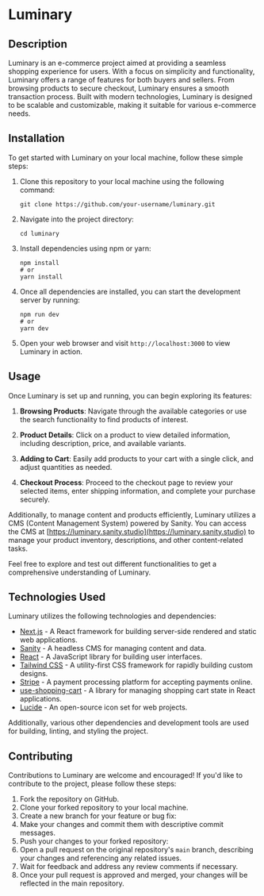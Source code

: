 # Luminary 

## Description

Luminary is an e-commerce project aimed at providing a seamless shopping experience for users. With a focus on simplicity and functionality, Luminary offers a range of features for both buyers and sellers. From browsing products to secure checkout, Luminary ensures a smooth transaction process. Built with modern technologies, Luminary is designed to be scalable and customizable, making it suitable for various e-commerce needs.

## Installation

To get started with Luminary on your local machine, follow these simple steps:

1. Clone this repository to your local machine using the following command:

   ```
   git clone https://github.com/your-username/luminary.git
   ```

2. Navigate into the project directory:

   ```
   cd luminary
   ```

3. Install dependencies using npm or yarn:

   ```
   npm install
   # or
   yarn install
   ```

4. Once all dependencies are installed, you can start the development server by running:

   ```
   npm run dev
   # or
   yarn dev
   ```

5. Open your web browser and visit `http://localhost:3000` to view Luminary in action.


## Usage

Once Luminary is set up and running, you can begin exploring its features:

1. **Browsing Products**: Navigate through the available categories or use the search functionality to find products of interest.

2. **Product Details**: Click on a product to view detailed information, including description, price, and available variants.

3. **Adding to Cart**: Easily add products to your cart with a single click, and adjust quantities as needed.

4. **Checkout Process**: Proceed to the checkout page to review your selected items, enter shipping information, and complete your purchase securely.

Additionally, to manage content and products efficiently, Luminary utilizes a CMS (Content Management System) powered by Sanity. You can access the CMS at [https://luminary.sanity.studio](https://luminary.sanity.studio) to manage your product inventory, descriptions, and other content-related tasks.

Feel free to explore and test out different functionalities to get a comprehensive understanding of Luminary.

## Technologies Used

Luminary utilizes the following technologies and dependencies:

- [Next.js](https://nextjs.org/) - A React framework for building server-side rendered and static web applications.
- [Sanity](https://www.sanity.io/) - A headless CMS for managing content and data.
- [React](https://reactjs.org/) - A JavaScript library for building user interfaces.
- [Tailwind CSS](https://tailwindcss.com/) - A utility-first CSS framework for rapidly building custom designs.
- [Stripe](https://stripe.com/) - A payment processing platform for accepting payments online.
- [use-shopping-cart](https://github.com/dayhaysoos/use-shopping-cart) - A library for managing shopping cart state in React applications.
- [Lucide](https://lucide.dev/) - An open-source icon set for web projects.

Additionally, various other dependencies and development tools are used for building, linting, and styling the project.

## Contributing

Contributions to Luminary are welcome and encouraged! If you'd like to contribute to the project, please follow these steps:

1. Fork the repository on GitHub.
2. Clone your forked repository to your local machine.
3. Create a new branch for your feature or bug fix:
4. Make your changes and commit them with descriptive commit messages.
5. Push your changes to your forked repository:
6. Open a pull request on the original repository's `main` branch, describing your changes and referencing any related issues.
7. Wait for feedback and address any review comments if necessary.
8. Once your pull request is approved and merged, your changes will be reflected in the main repository.









